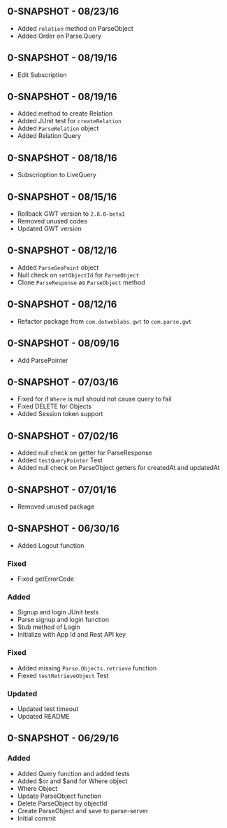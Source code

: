## 0-SNAPSHOT - 08/23/16
- Added `relation` method on ParseObject
- Added Order on Parse.Query

## 0-SNAPSHOT - 08/19/16
- Edit Subscription

## 0-SNAPSHOT - 08/19/16
- Added method to create Relation
- Added JUnit test for `createRelation`
- Added `ParseRelation` object
- Added Relation Query

## 0-SNAPSHOT - 08/18/16
- Subscrioption to LiveQuery 

## 0-SNAPSHOT - 08/15/16
- Rollback GWT version to `2.8.0-beta1`
- Removed unused codes 
- Updated GWT version

## 0-SNAPSHOT - 08/12/16
- Added `ParseGeoPoint` object
- Null check on `setObjectId` for `ParseObject`
- Clone `ParseResponse` as `ParseObject` method

## 0-SNAPSHOT - 08/12/16

- Refactor package from `com.dotweblabs.gwt` to `com.parse.gwt`

## 0-SNAPSHOT - 08/09/16

- Add ParsePointer

## 0-SNAPSHOT - 07/03/16

- Fixed for if `Where` is null should not cause query to fail
- Fixed DELETE for Objects
- Added Session token support

## 0-SNAPSHOT - 07/02/16

- Added null check on getter for ParseResponse
- Added `testQueryPointer` Test
- Added null check on ParseObject getters for createdAt and updatedAt

## 0-SNAPSHOT - 07/01/16

- Removed unused package

## 0-SNAPSHOT - 06/30/16

- Added Logout function

### Fixed
- Fixed getErrorCode

### Added
- Signup and login JUnit tests
- Parse signup and login function
- Stub method of Login
- Initialize with App Id and Rest API key

### Fixed 
- Added missing `Parse.Objects.retrieve` function
- Fiexed `testRetrieveObject` Test 

### Updated
- Updated test timeout
- Updated README

## 0-SNAPSHOT - 06/29/16

### Added
- Added Query function and added tests
- Added $or and $and for Where object
- Where Object
- Update ParseObject function
- Delete ParseObject by objectId
- Create ParseObject and save to parse-server
- Initial commit
